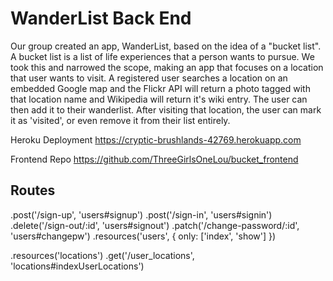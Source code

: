 # WanderList Back End

Our group created an app, WanderList, based on the idea of a "bucket list".  A bucket list is a list of life experiences that a person wants to pursue.  We took this and narrowed the scope, making an app that focuses on a location that user wants to visit.  A registered user searches a location on an embedded Google map and the Flickr API will return a photo tagged with that location name and Wikipedia will return it's wiki entry.  The user can then add it to their wanderlist.  After visiting that location, the user can mark it as 'visited', or even remove it from their list entirely.

Heroku Deployment
https://cryptic-brushlands-42769.herokuapp.com

Frontend Repo
https://github.com/ThreeGirlsOneLou/bucket_frontend

## Routes

.post('/sign-up', 'users#signup')
.post('/sign-in', 'users#signin')
.delete('/sign-out/:id', 'users#signout')
.patch('/change-password/:id', 'users#changepw')
.resources('users', { only: ['index', 'show'] })

.resources('locations')
.get('/user_locations', 'locations#indexUserLocations')
